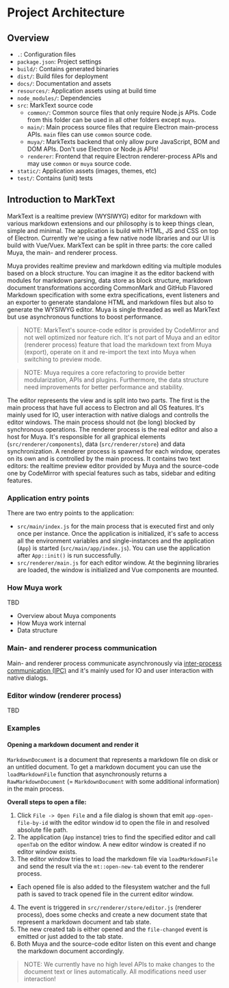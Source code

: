 # Project Architecture

## Overview

- `.`: Configuration files
- `package.json`: Project settings
- `build/`: Contains generated binaries
- `dist/`: Build files for deployment
- `docs/`: Documentation and assets
- `resources/`: Application assets using at build time
- `node_modules/`: Dependencies
- `src`: MarkText source code
  - `common/`: Common source files that only require Node.js APIs. Code from this folder can be used in all other folders except `muya`.
  - `main/`: Main process source files that require Electron main-process APIs. `main` files can use `common` source code.
  - `muya/`: MarkTexts backend that only allow pure JavaScript, BOM and DOM APIs. Don't use Electron or Node.js APIs!
  - `renderer`: Frontend that require Electron renderer-process APIs and may use `common` or `muya` source code.
- `static/`: Application assets (images, themes, etc)
- `test/`: Contains (unit) tests

## Introduction to MarkText

MarkText is a realtime preview (WYSIWYG) editor for markdown with various markdown extensions and our philosophy is to keep things clean, simple and minimal. The application is build with HTML, JS and CSS on top of Electron. Currently we're using a few native node libraries and our UI is build with Vue/Vuex. MarkText can be split in three parts: the core called Muya, the main- and renderer process.

Muya provides realtime preview and markdown editing via multiple modules based on a block structure. You can imagine it as the editor backend with modules for markdown parsing, data store as block structure, markdown document transformations according CommonMark and GitHub Flavored Markdown specification with some extra specifications, event listeners and an exporter to generate standalone HTML and markdown files but also to generate the WYSIWYG editor. Muya is single threaded as well as MarkText but use asynchronous functions to boost performance.

> NOTE: MarkText's source-code editor is provided by CodeMirror and not well optimized nor feature rich. It's not part of Muya and an editor (renderer process) feature that load the markdown text from Muya (export), operate on it and re-import the text into Muya when switching to preview mode.

> NOTE: Muya requires a core refactoring to provide better modularization, APIs and plugins. Furthermore, the data structure need improvements for better performance and stability.

The editor represents the view and is split into two parts. The first is the main process that have full access to Electron and all OS features. It's mainly used for IO, user interaction with native dialogs and controlls the editor windows. The main process should not (be long) blocked by synchronous operations. The renderer process is the real editor and also a host for Muya. It's responsible for all graphical elements (`src/renderer/components`), data (`src/renderer/store`) and data synchronization. A renderer process is spawned for each window, operates on its own and is controlled by the main process. It contains two text editors: the realtime preview editor provided by Muya and the source-code one by CodeMirror with special features such as tabs, sidebar and editing features.

### Application entry points

There are two entry points to the application:

- `src/main/index.js` for the main process that is executed first and only once per instance. Once the application is initialized, it's safe to access all the environment variables and single-instances and the application (`App`) is started (`src/main/app/index.js`). You can use the application after `App::init()` is run successfully.
- `src/renderer/main.js` for each editor window. At the beginning libraries are loaded, the window is initialized and Vue components are mounted.

### How Muya work

TBD

- Overview about Muya components
- How Muya work internal
- Data structure

### Main- and renderer process communication

Main- and renderer process communicate asynchronously via [inter-process communication (IPC)](code/IPC.md) and it's mainly used for IO and user interaction with native dialogs.

### Editor window (renderer process)

TBD

### Examples

#### Opening a markdown document and render it

`MarkdownDocument` is a document that represents a markdown file on disk or an untitled document. To get a markdown document you can use the `loadMarkdownFile` function that asynchronously returns a `RawMarkdownDocument` (= `MarkdownDocument` with some additional information) in the main process.

**Overall steps to open a file:**

1. Click `File -> Open File` and a file dialog is shown that emit `app-open-file-by-id` with the editor window id to open the file in and resolved absolute file path.
2. The application (`App` instance) tries to find the specified editor and call `openTab` on the editor window. A new editor window is created if no editor window exists.
3. The editor window tries to load the markdown file via `loadMarkdownFile` and send the result via the `mt::open-new-tab` event to the renderer process.
  - Each opened file is also added to the filesystem watcher and the full path is saved to track opened file in the current editor window.
4. The event is triggered in `src/renderer/store/editor.js` (renderer process), does some checks and create a new document state that represent a markdown document and tab state.
5. The new created tab is either opened and the `file-changed` event is emitted or just added to the tab state.
6. Both Muya and the source-code editor listen on this event and change the markdown document accordingly.

> NOTE: We currently have no high level APIs to make changes to the document text or lines automatically. All modifications need user interaction!
